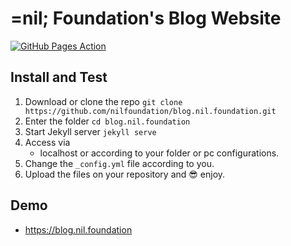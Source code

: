# =nil; Foundation's Blog Website
[![GitHub Pages Action](https://github.com/NilFoundation/blog.nil.foundation/actions/workflows/main.yml/badge.svg?branch=master)](https://github.com/NilFoundation/blog.nil.foundation/actions/workflows/main.yml)

## Install and Test

1. Download or clone the repo
   `git clone https://github.com/nilfoundation/blog.nil.foundation.git`
2. Enter the folder
   `cd blog.nil.foundation`
3. Start Jekyll server
   `jekyll serve`
4. Access via
   * localhost or according to your folder or pc configurations.
5. Change the `_config.yml` file according to you.
6. Upload the files on your repository and :sunglasses: enjoy.

## Demo

- https://blog.nil.foundation
